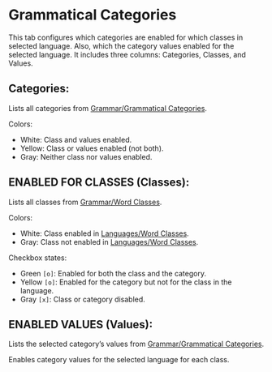 # Grammatical Categories

This tab configures which categories are enabled for which classes in selected language. Also, which the category values
enabled for the selected language. It includes three columns: Categories, Classes, and Values.

## Categories:

Lists all categories from [Grammar/Grammatical Categories](../grammar/grammatical-categories.md).

Colors:

- White: Class and values enabled.
- Yellow: Class or values enabled (not both).
- Gray: Neither class nor values enabled.

## ENABLED FOR CLASSES (Classes):

Lists all classes from [Grammar/Word Classes](../grammar/word-classes.md).

Colors:

- White: Class enabled in [Languages/Word Classes](word-classes.md).
- Gray: Class not enabled in [Languages/Word Classes](word-classes.md).

Checkbox states:

- Green `[o]`: Enabled for both the class and the category.
- Yellow `[o]`: Enabled for the category but not for the class in the language.
- Gray `[x]`: Class or category disabled.

## ENABLED VALUES (Values):

Lists the selected category’s values from [Grammar/Grammatical Categories](../grammar/grammatical-categories.md).

Enables category values for the selected language for each class.
